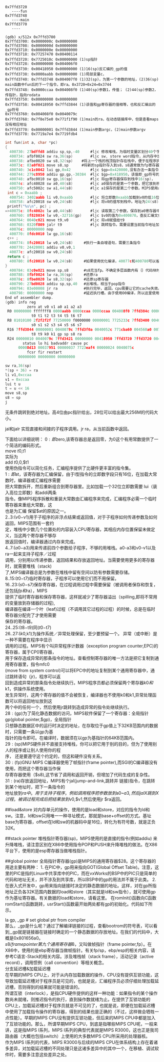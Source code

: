 ```
0x7ffd3720
   ----fun
0x7ffd3748
   ----main
0x7ffd3770
   ----

(gdb) x/512x 0x7ffd3700
0x7ffd3700: 0x0000000c 0x00000000
0x7ffd3708: 0x0000000d 0x00000000
0x7ffd3710: 0x0000000e 0x00000000
0x7ffd3718: 0x77257470 0x00400114
0x7ffd3720: 0x7725010c 0x00000000 (1)sp指针
0x7ffd3728: 0x00000000 0x004006f0
0x7ffd3730: 0x00418950 0x00000000 (1)16(sp)反汇编的_gp的值
0x7ffd3738: 0x0000aabb 0x00000000 (1)局部变量c，
0x7ffd3740: 0x7ffd3748 0x004007f0 (1)32(sp)，为第一个参数的地址，(2)36(sp) main函数中fun后的下一个指令，即ra。0x3720+0x24=0x3744
0x7ffd3748: 0x0000ccaa 0x004008f0 (1)40(sp)参数1，传值； (2)44(sp)参数2，传指针，指向rodata
0x7ffd3750: 0x00000000 0x00000000
0x7ffd3758: 0x00418950 0x7ffd3844 (1)该值和gp寄存器的值相等，也和反汇编出的_gp符号
0x7ffd3760: 0x004008f0 0x0040079c
0x7ffd3768: 0x7f8e75e0 0x771f1f90 (1)main的ra，在动态链接库中，但是查看maps没有相应地址
0x7ffd3770: 0x00000001 0x7ffd3844 (1)main参数argc，(2)main参数argv
0x7ffd3778: 0x7719a7e4 0x7719fdb4
```

```c
int fun(int a, char *pc)
{
  400730: 27bdffd8 addiu sp,sp,-40     #ljc 修改堆栈，为临时变量区划分40个字节，即0x28个字节
  400734: afbf0024 sw ra,36(sp)        #ljc sw, store word指令，从内存中加载数据。而move是两个寄存器的赋值，不涉及到内存操作。
  400738: afbe0020 sw s8,32(sp)    #将上一个栈的栈顶指针存在栈中，便于在程序执行结束后恢复栈顶。
  40073c: 03a0f021 move s8,sp      #将新的sp指针存入到s8，s8通常做为fp寄存器使用。
  400740: 3c1c0042 lui gp,0x42         #ljc $gp=0x420000,没有办法一条指令加载一条超过16位的立即数，需要使用两条指令加载。
  400744: 279c8950 addiu gp,gp,-30384  #ljc $gp=0x418950，该值即_gp符号的变量。因为0x418952的值需要分成两部分加载
  400748: afbc0010 sw gp,16(sp)        #ljc 将gp寄存器保存到栈中16(sp)，
  40074c: afc40028 sw a0,40(s8)        #ljc a0保存的是第一个参数，把它放到栈中。注意，fun栈的长度为40个字节。参数其实保存在ra函数的栈的顶部。
  400750: afc5002c sw a1,44(s8)        #ljc a1保存的是第二个参数。MIPS使用a0~a4传参，超过4个才使用内存。
 int c = 0xaabb ;
  400754: 3402aabb li v0,0xaabb        #ljc 将立即数0xaabb加载到v0的低16位
  400758: afc20018 sw v0,24(s8)        #ljc 将v0的值写到栈中。地址为24(s8)。由于栈较大，所以其实20(s8)是没有用得上的。16(sp)村的是gp
 printf("%s\n", pc) ;
=>40075c: 8fc4002c lw a0,44(s8)        #ljc 读取第二个参数，保存到a0寄存器中，作为参数传递给printf函数。
  400760: 8f828034 lw v0,-32716(gp)    #ljc $v0的值为0x400870，查反汇编文件，该地址为puts函数的地址
  400764: 0040c821 move t9,v0          #ljc 将v0赋值给t9
  400768: 0320f809 jalr t9             #ljc 跳转指令。需要设置当前指令地址加8，放入ra地址中。
  40076c: 00000000 nop
  400770: 8fdc0010 lw gp,16(s8)
 c++ ;
  400774: 8fc20018 lw v0,24(s8)     #执行一条自增语句，需要三条指令
  400778: 24420001 addiu v0,v0,1
  40077c: afc20018 sw v0,24(s8)
 return c ;
  400780: 8fc20018 lw v0,24(s8)     #如果使用优化编译，40077c和400780可以省略
}
  400784: 03c0e821 move sp,s8       #s8充当fp。不确定多层函数内有｛｝代码块时，是否会变化。
  400788: 8fbf0024 lw ra,36(sp)     #还原ra
  40078c: 8fbe0020 lw s8,32(sp)     #还原sp寄存器
  400790: 27bd0028 addiu sp,sp,40   #出堆栈，相当于pop指令
  400794: 03e00008 jr ra            #执行完毕，返回。cpu需要让它的cache失效。
  400798: 00000000 nop              #延迟执行槽。由于使用O0编译，所以这里使用nop作为延迟槽。
End of assembler dump.
(gdb) info reg
          zero at v0 v1 a0 a1 a2 a3
 R0 00000000 fffffff8 0000aabb 0000ccaa 0000ccaa 004008f0 7ffd384c 00000000
            t0 t1 t2 t3 t4 t5 t6 t7
 R8 81010100 2f2f2f2f 77250000 f0000000 00000001 7725233c 7ffd3400 004005f0
            s0 s1 s2 s3 s4 s5 s6 s7
 R16 7ffd3844 00000001 0040079c 7ffd3f0a 0040052c 771cba60 004560a0 007e641c
            t8 t9 k0 k1 gp sp s8 ra
 R24 00000010 0040079c 7ffd3421 00000000 00418950 7ffd3720 7ffd3720 004007f0
        status lo hi badvaddr cause pc
      00008d13 00037951 00000037 7723eaf4 00000024 0040075c
          fcsr fir restart
      00000000 00000000 00000000 

sw ra,36(sp)
*(sp + 36) = ra
li v1,0xccaa
v1 = 0xccaa
lui t u
t = u << 16
move s8,sp
s8 = sp
j
```

无条件跳转到绝对地址。高4位由pc指针给出，28位可以给出最大256M的代码大小。

jal和jalr
实现直接和间接的子程序调用。jr ra，从当前函数中返回。

下面给以详细说明：
$0:即$zero,该寄存器总是返回零，为0这个有用常数提供了一个简洁的编码形式。  
           move $t0,$t1  
       实际为  
           add $t0,$0,$t1  
       使用伪指令可以简化任务，汇编程序提供了比硬件更丰富的指令集。  
$1:即$at，该寄存器为汇编保留，由于I型指令的立即数字段只有16位，在加载大常数时，编译器或汇编程序需要  
       把大常数拆开，然后重新组合到寄存器里。比如加载一个32位立即数需要 lui（装入高位立即数）和addi两条  
       指令。像MIPS程序拆散和重装大常数由汇编程序来完成，汇编程序必需一个临时寄存器来重组大常数，这  
       也是为汇编 保留$at的原因之一。  
$2..$3:($v0-$v1)用于子程序的非浮点结果或返回值，对于子程序如何传递参数及如何返回，MIPS范围有一套约  
       定，堆栈中少数几个位置处的内容装入CPU寄存器，其相应内存位置保留未做定义，当这两个寄存器不够存  
       放返回值时，编译器通过内存来完成。  
$4..$7:($a0-$a3)用来传递前四个参数给子程序，不够的用堆栈。a0-a3和v0-v1以及ra一起来支持子程序／过程  
       调用，分别用以传递参数，返回结果和存放返回地址。当需要使用更多的寄存器时，就需要堆栈（stack)  
       了,MIPS编译器总是为参数在堆栈中留有空间以防有参数需要存储。  
$8..$15:($t0-$t7)临时寄存器，子程序可以使用它们而不用保留。  
$16..$23:($s0-$s7)保存寄存器，在过程调用过程中需要保留（被调用者保存和恢复，还包括$fp和$ra），MIPS  
       提供了临时寄存器和保存寄存器，这样就减少了寄存器溢出（spilling,即将不常用的变量放到存储器的过程),  
       编译器在编译一个叶（leaf)过程（不调用其它过程的过程）的时候，总是在临时寄存器分配完了才使用需要  
       保存的寄存器。  
$24..$25:($t8-$t9)同($t0-$t7)  
$26..$27:($k0,$k1)为操作系统／异常处理保留，至少要预留一个。 异常（或中断）是一种不需要在程序中显示  
       调用的过程。MIPS有个叫异常程序计数器（exception program counter,EPC)的寄存器，属于CP0寄存器，  
       用于保存造成异常的那条指令的地址。查看控制寄存器的唯一方法是把它复制到通用寄存器里，指令mfc0  
       (move from system control)可以将EPC中的地址复制到某个通用寄存器中，通过跳转语句（jr)，程序可以返  
       回到造成异常的那条指令处继续执行。MIPS程序员都必须保留两个寄存器$k0和$k1，供操作系统使用。  
       发生异常时，这两个寄存器的值不会被恢复，编译器也不使用k0和k1,异常处理函数可以将返回地址放到这  
       两个中的任何一个，然后使用jr跳转到造成异常的指令处继续执行。  
$28:($gp)为了简化静态数据的访问，MIPS软件保留了一个寄存器：全局指针gp(global pointer,$gp)，全局指针  
       只想静态数据区中的运行时决定的地址，在存取位于gp值上下32KB范围内的数据时，只需要一条以gp为基  
       指针的指令即可。在编译时，数据须在以gp为基指针的64KB范围内。  
$29:($sp)MIPS硬件并不直接支持堆栈，你可以把它用于别的目的，但为了使用别人的程序或让别人使用你的程  
       序， 还是要遵守这个约定的，但这和硬件没有关系。  
$30:($fp)GNU MIPS C编译器使用了帧指针(frame pointer),而SGI的C编译器没有使用，而把这个寄存器当作保  
       存寄存器使用（$s8),这节省了调用和返回开销，但增加了代码生成的复杂性。  
$31:($ra)存放返回地址，MIPS有个jal(jump-and-link,跳转并 链接)指令，在跳转到某个地址时，把下一条指令的  
       地址放到$ra中。用于支持子程序，例如调用程序把参数放到$a0~$a3,然后jal X跳到X过程，被调过程完成后  
       把结果放到$v0,$v1,然后使用jr $ra返回。  

##load&store
对内存单元的操作，使用的是load和store，对应的指令为ld和sw。注意，ld和sw只用唯一一种寻址模式，那就是base+offset的方式。基址base为寄存器，offset在ld和sw的机器码中是16位，转化为有符号数，就是正负32K。

##stack pointer
堆栈指针寄存器(sp)，MIPS使用的是直接的指令(例如addiu) 来升降堆栈，请注意区别在X86中使用指令POP和PUSH来升降堆栈的做法。在X86平台下，使用的是esp寄存器当做堆栈指针。

##global pointer
全局指针寄存器(gp)是MIPS的通用寄存器$28。这个寄存器的用途主要有两种：
    1. 在PIC中，gp用来指向GOT(Global Offset Table)。注意，这里的PIC是指的Linux中共享库中的PIC，而在vxWorks的BSP中的PIC只是简单的代码和地址无关，并不涉及到共享库，所以BSP中的gp的用法并不属于此类。
    2. 在嵌入式开发中，gp用来指向链接时决定的静态数据的地址。这样，对在gp所指地址正负各32K范围内数据的load和store（其实就是ld和sw指令），就可使用gp作为基址寄存器。有关数据的load和store，请看这里。 在romInit()函数向C函数romStart()函数跳转，usrStart()函数最开始两处都有gp的初始化。代码如下所示。
  
la gp, _gp   # set global ptr from compiler  
那么，_gp是什么呢？通过了解编译链接的过程，查看bootrom的符号表，可以看到,_gp就是链接器在链接时确定的一个静态数据的存放地址。在我们的代码中，大概是0x801656a0。  
$s8/frame pointer  
第九个通用寄存器$8，又叫做帧指针（frame pointer,fp）。在X86中，使用的是ebp寄存器当做帧指针。有关fp/sp，ebp/esp的相关内容，请参考C语言-Stack的相关内容。涉及堆栈帧（stack frame），活动记录（active record），调用惯例（call convention）等相关概念。  
分支延迟槽&加载延迟槽  
在早期的MIPS CPU上，对于从内存加载数据的操作，CPU没有提供互锁功能，这导致加载延迟槽对于程序员是可见的，也就是说，汇编程序员必须仔细处理加载延迟槽，否则得到的结果就可能是错误的。  
所谓互锁（interlock），是指CPU硬件提供的这样一种功能：如果指令的某个操作数尚未就绪，则推迟指令的执行，直到操作数就绪为止。在提供了互锁功能的CPU上，加载延迟槽对于程序员就是不可见的了，也就是说，即便在加载延迟槽中使用了加载指令操作的寄存器，得到的结果也是正确的（不过，这样做会牺牲一点性能）。早期的MIPS CPU没有提供互锁功能，但后来的MIPS CPU中都是加入了互锁功能的。那么，所谓早期MIPS CPU，到底是指哪些MIPS CPU呢，一般来讲，这是指MIPS I系列，MIPS I系列的典型代表就是MIPS R3000，这也正是我司路由器（大概也包括switch）上使用的大多数MIPS CPU所采用的处理器核。  
作为MIPS I系列的代表，MIPS R3000与后续的MIPS CPU在体系结构上存在着诸多差异，对加载延迟槽的不同处理只是这诸多差异中的其中一个，在移植、调试软件时，需要多注意这些差异之处。  
  
  
   
  
  
   
